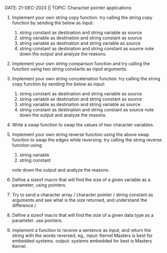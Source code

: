 DATE: 21-DEC-2023 || TOPIC: Characher pointer applications

1. Implement your own string copy function.
	try calling the string copy function by sending the below as input:
	1) string constant as destination and string variable as source
	2) string variable as destination and string constant as source
	3) string variable as destination and string variable as source
	4) string constant as destination and string constant as source
	  note down the output and analyze the reasons.

2. Implement your own string comparison function and try calling the function using two string constants as input arguments.

3. Implement your own string concatenation function.
	try calling the string copy function by sending the below as input:
	1) string constant as destination and string variable as source
	2) string variable as destination and string constant as source
	3) string variable as destination and string variable as source
	4) string constant as destination and string constant as source
	note down the output and analyze the reasons.

4. Write a swap function to swap the values of two character variables.

5. Implement your own string reverse function using the above swap function to swap the edges while reversing.
	try calling the string reverse function using
	1) string variable
	2) string constant

	note down the output and analyze the reasons.

6. Define a sizeof macro that will find the size of a given variable as a parameter, using pointers.

7. Try to send a character array / character pointer / string constant as arguments and see what is the size returned, and understand the difference./

8. Define a sizeof macro that will find the size of a given data type as a parameter. use pointers.

9. implement a function to receive a sentence as input, and return the string with the words reversed,
	eg., input: Kernel Masters is best for embedded systems.
	output: systems embedded for best is Masters Kernel.
